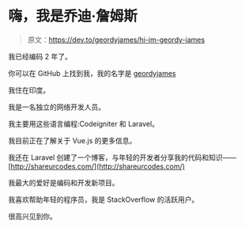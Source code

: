 # 嗨，我是乔迪·詹姆斯

> 原文：<https://dev.to/geordyjames/hi-im-geordy-james>

我已经编码 2 年了。

你可以在 GitHub 上找到我，我的名字是 [geordyjames](https://github.com/geordyjames)

我住在印度。

我是一名独立的网络开发人员。

我主要用这些语言编程:Codeigniter 和 Laravel。

我目前正在了解关于 Vue.js 的更多信息。

我还在 Laravel 创建了一个博客，与年轻的开发者分享我的代码和知识——[http://shareurcodes.com/](http://shareurcodes.com/)

我最大的爱好是编码和开发新项目。

我喜欢帮助年轻的程序员，我是 StackOverflow 的活跃用户。

很高兴见到你。